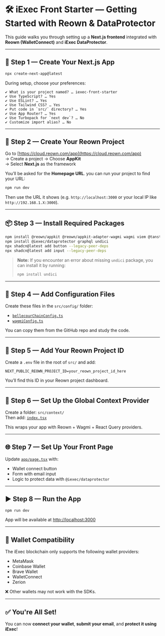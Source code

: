 # 🛠️ iExec Front Starter — Getting Started with Reown & DataProtector

This guide walks you through setting up a **Next.js frontend** integrated with **Reown (WalletConnect)** and **iExec DataProtector**.

---

## 🚧 Step 1 — Create Your Next.js App

```bash
npx create-next-app@latest
```

During setup, choose your preferences:

```
✔ What is your project named? … iexec-front-starter
✔ Use TypeScript? … Yes
✔ Use ESLint? … Yes
✔ Use Tailwind CSS? … Yes
✔ Put code in `src/` directory? … Yes
✔ Use App Router? … Yes
✔ Use Turbopack for `next dev`? … No
✔ Customize import alias? … No
```

---

## 🔐 Step 2 — Create Your Reown Project

Go to [https://cloud.reown.com/app](https://cloud.reown.com/app)  
→ Create a project
→ Choose **AppKit**  
→ Select **Next.js** as the framework

You’ll be asked for the **Homepage URL**. you can run your project to find your URL:

```bash
npm run dev
```

Then use the URL it shows (e.g. `http://localhost:3000` or your local IP like `http://192.168.1.X:3000`).

---

## 📦 Step 3 — Install Required Packages

```bash
npm install @reown/appkit @reown/appkit-adapter-wagmi wagmi viem @tanstack/react-query
npm install @iexec/dataprotector graphql undici
npx shadcn@latest add button --legacy-peer-deps
npx shadcn@latest add input --legacy-peer-deps
```

> **Note:** If you encounter an error about missing `undici` package, you can install it by running:
>
> ```bash
> npm install undici
> ```

---

## 🧩 Step 4 — Add Configuration Files

Create these files in the `src/config/` folder:

- [`bellecourChainConfig.ts`](./src/config/bellecourChainConfig.ts)
- [`wagmiConfig.ts`](./src/config/wagmiConfig.ts)

You can copy them from the GitHub repo and study the code.

---

## 🔑 Step 5 — Add Your Reown Project ID

Create a `.env` file in the root of `src/` and add:

```
NEXT_PUBLIC_REOWN_PROJECT_ID=your_reown_project_id_here
```

You’ll find this ID in your Reown project dashboard.

---

## 🧠 Step 6 — Set Up the Global Context Provider

Create a folder: `src/context/`  
Then add: [`index.tsx`](./src/context/index.tsx)

This wraps your app with Reown + Wagmi + React Query providers.

---

## 🌐 Step 7 — Set Up Your Front Page

Update [`app/page.tsx`](./src/app/page.tsx) with:

- Wallet connect button
- Form with email input
- Logic to protect data with `@iexec/dataprotector`

---

## ▶️ Step 8 — Run the App

```bash
npm run dev
```

App will be available at [http://localhost:3000](http://localhost:3000)

---

## 🧩 Wallet Compatibility

The iExec blockchain only supports the following wallet providers:

- MetaMask
- Coinbase Wallet
- Brave Wallet
- WalletConnect
- Zerion

❌ Other wallets may not work with the SDKs.

---

## ✅ You're All Set!

You can now **connect your wallet**, **submit your email**, and **protect it using iExec**!

